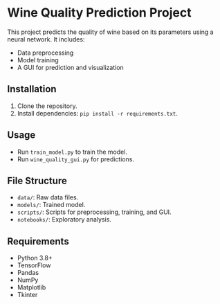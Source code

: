 # Wine Quality Prediction Project

This project predicts the quality of wine based on its parameters using a neural network. It includes:
- Data preprocessing
- Model training
- A GUI for prediction and visualization

## Installation
1. Clone the repository.
2. Install dependencies: `pip install -r requirements.txt`.

## Usage
- Run `train_model.py` to train the model.
- Run `wine_quality_gui.py` for predictions.

## File Structure
- `data/`: Raw data files.
- `models/`: Trained model.
- `scripts/`: Scripts for preprocessing, training, and GUI.
- `notebooks/`: Exploratory analysis.

## Requirements
- Python 3.8+
- TensorFlow
- Pandas
- NumPy
- Matplotlib
- Tkinter
